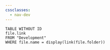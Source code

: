 ```yaml
---
cssclasses:
  - nav-dev
---
```



```dataview
TABLE WITHOUT ID
file.link
FROM "Development"
WHERE file.name = display(link(file.folder))
```


